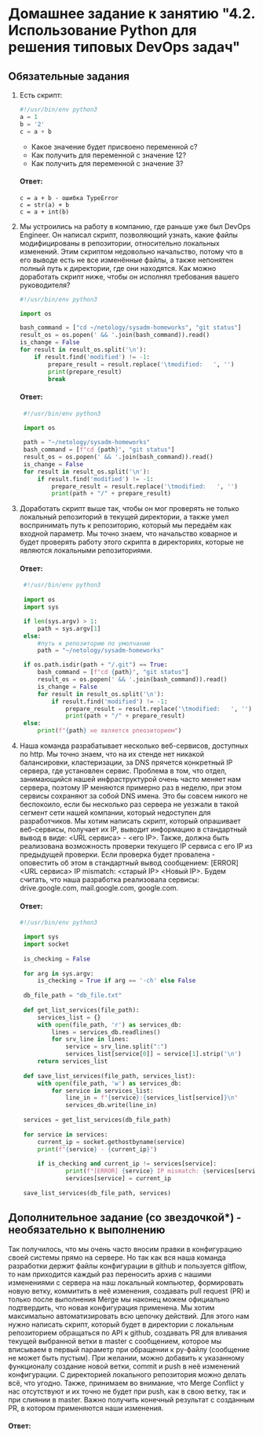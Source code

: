 # Домашнее задание к занятию "4.2. Использование Python для решения типовых DevOps задач"

## Обязательные задания

1. Есть скрипт:
	```python
    #!/usr/bin/env python3
	a = 1
	b = '2'
	c = a + b
	```
	* Какое значение будет присвоено переменной c?
	* Как получить для переменной c значение 12?
	* Как получить для переменной c значение 3?

   #### Ответ:
   ```
   c = a + b - ошибка TypeError
   c = str(a) + b
   c = a + int(b)
   ```
   
2. Мы устроились на работу в компанию, где раньше уже был DevOps Engineer. Он написал скрипт, позволяющий узнать, какие файлы модифицированы в репозитории, относительно локальных изменений. Этим скриптом недовольно начальство, потому что в его выводе есть не все изменённые файлы, а также непонятен полный путь к директории, где они находятся. Как можно доработать скрипт ниже, чтобы он исполнял требования вашего руководителя?

	```python
    #!/usr/bin/env python3

    import os

	bash_command = ["cd ~/netology/sysadm-homeworks", "git status"]
	result_os = os.popen(' && '.join(bash_command)).read()
    is_change = False
	for result in result_os.split('\n'):
        if result.find('modified') != -1:
            prepare_result = result.replace('\tmodified:   ', '')
            print(prepare_result)
            break

	```

   #### Ответ:
   ```python
    #!/usr/bin/env python3
   
    import os
	
    path = "~/netology/sysadm-homeworks"
    bash_command = [f"cd {path}", "git status"]
    result_os = os.popen(' && '.join(bash_command)).read()
    is_change = False
    for result in result_os.split('\n'):
    	if result.find('modified') != -1:
    		prepare_result = result.replace('\tmodified:   ', '')
    		print(path + "/" + prepare_result)
   ```
   
3. Доработать скрипт выше так, чтобы он мог проверять не только локальный репозиторий в текущей директории, а также умел воспринимать путь к репозиторию, который мы передаём как входной параметр. Мы точно знаем, что начальство коварное и будет проверять работу этого скрипта в директориях, которые не являются локальными репозиториями.

   #### Ответ:
   ```python
    #!/usr/bin/env python3
    
    import os
    import sys

    if len(sys.argv) > 1:
        path = sys.argv[1]
    else:
        #путь к репозиторию по умолчанию
        path = "~/netology/sysadm-homeworks"

    if os.path.isdir(path + "/.git") == True:
        bash_command = [f"cd {path}", "git status"]
        result_os = os.popen(' && '.join(bash_command)).read()
        is_change = False
        for result in result_os.split('\n'):
            if result.find('modified') != -1:
                prepare_result = result.replace('\tmodified:   ', '')
                print(path + "/" + prepare_result)
    else:
        print(f"{path} не является рпеозиторием")
   ```
   
4. Наша команда разрабатывает несколько веб-сервисов, доступных по http. Мы точно знаем, что на их стенде нет никакой балансировки, кластеризации, за DNS прячется конкретный IP сервера, где установлен сервис. Проблема в том, что отдел, занимающийся нашей инфраструктурой очень часто меняет нам сервера, поэтому IP меняются примерно раз в неделю, при этом сервисы сохраняют за собой DNS имена. Это бы совсем никого не беспокоило, если бы несколько раз сервера не уезжали в такой сегмент сети нашей компании, который недоступен для разработчиков. Мы хотим написать скрипт, который опрашивает веб-сервисы, получает их IP, выводит информацию в стандартный вывод в виде: <URL сервиса> - <его IP>. Также, должна быть реализована возможность проверки текущего IP сервиса c его IP из предыдущей проверки. Если проверка будет провалена - оповестить об этом в стандартный вывод сообщением: [ERROR] <URL сервиса> IP mismatch: <старый IP> <Новый IP>. Будем считать, что наша разработка реализовала сервисы: drive.google.com, mail.google.com, google.com.

   #### Ответ:
   ```python
   #!/usr/bin/env python3

    import sys
    import socket
    
    is_checking = False
    
    for arg in sys.argv:
        is_checking = True if arg == '-ch' else False
    
    db_file_path = "db_file.txt"
    
    def get_list_services(file_path):
        services_list = {}
        with open(file_path, 'r') as services_db:
            lines = services_db.readlines()
            for srv_line in lines:
                service = srv_line.split(":")
                services_list[service[0]] = service[1].strip('\n')
        return services_list
    
    def save_list_services(file_path, services_list):
        with open(file_path, 'w') as services_db:
            for service in services_list:
                line_in = f"{service}:{services_list[service]}\n"
                services_db.write(line_in)
    
    services = get_list_services(db_file_path)
    
    for service in services:
        current_ip = socket.gethostbyname(service)
        print(f"{service} - {current_ip}")
    
        if is_checking and current_ip != services[service]:
                print(f"[ERROR] {service} IP mismatch: {services[service]} {current_ip}")
                services[service] = current_ip
    
    save_list_services(db_file_path, services)
   ```
   
## Дополнительное задание (со звездочкой*) - необязательно к выполнению

Так получилось, что мы очень часто вносим правки в конфигурацию своей системы прямо на сервере. Но так как вся наша команда разработки держит файлы конфигурации в github и пользуется gitflow, то нам приходится каждый раз переносить архив с нашими изменениями с сервера на наш локальный компьютер, формировать новую ветку, коммитить в неё изменения, создавать pull request (PR) и только после выполнения Merge мы наконец можем официально подтвердить, что новая конфигурация применена. Мы хотим максимально автоматизировать всю цепочку действий. Для этого нам нужно написать скрипт, который будет в директории с локальным репозиторием обращаться по API к github, создавать PR для вливания текущей выбранной ветки в master с сообщением, которое мы вписываем в первый параметр при обращении к py-файлу (сообщение не может быть пустым). При желании, можно добавить к указанному функционалу создание новой ветки, commit и push в неё изменений конфигурации. С директорией локального репозитория можно делать всё, что угодно. Также, принимаем во внимание, что Merge Conflict у нас отсутствуют и их точно не будет при push, как в свою ветку, так и при слиянии в master. Важно получить конечный результат с созданным PR, в котором применяются наши изменения.

   #### Ответ:
   ```
   
   ```
   